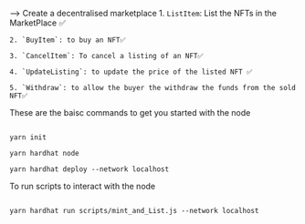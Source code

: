 --> Create a decentralised marketplace 
    1. `ListItem`: List the NFTs in the MarketPlace ✅
    
    2. `BuyItem`: to buy an NFT✅
    
    3. `CancelItem`: To cancel a listing of an NFT✅
    
    4. `UpdateListing`: to update the price of the listed NFT ✅
    
    5. `Withdraw`: to allow the buyer the withdraw the funds from the sold NFT✅



These are the baisc commands to get you started with the node

```shell

yarn init

yarn hardhat node

yarn hardhat deploy --network localhost 

```


To run scripts to interact with the node 

``` shell

yarn hardhat run scripts/mint_and_List.js --network localhost

```
